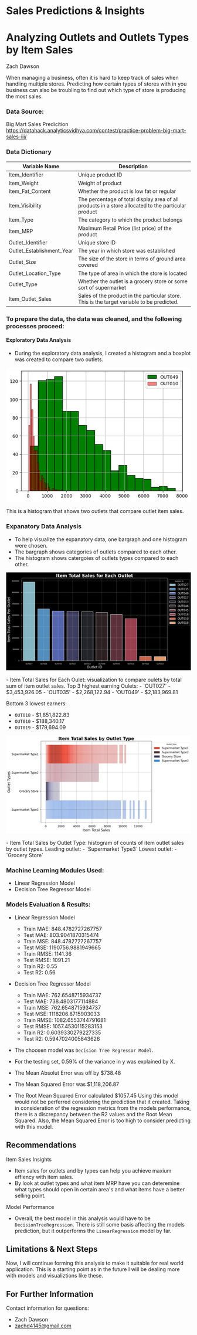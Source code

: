 # Sales Predictions & Insights
# Analyzing Outlets and Outlets Types by Item Sales

Zach Dawson

When managing a business, often it is hard to keep track of sales when handling multiple stores. Predicting how certain types of stores with in you business can also be troubling to find out which type of store is producing the most sales.
### Data Source:
Big Mart Sales Predicition https://datahack.analyticsvidhya.com/contest/practice-problem-big-mart-sales-iii/
### Data Dictionary

|Variable Name	| Description |
|---------------|-------------|
| Item_Identifier |	Unique product ID |
|Item_Weight |	Weight of product |
|Item_Fat_Content |	Whether the product is low fat or regular |
|Item_Visibility |	The percentage of total display area of all products in a store allocated to the particular product |
|Item_Type |	The category to which the product belongs |
|Item_MRP |	Maximum Retail Price (list price) of the product |
|Outlet_Identifier |	Unique store ID |
|Outlet_Establishment_Year | The year in which store was established |
|Outlet_Size |	The size of the store in terms of ground area covered |
|Outlet_Location_Type |	The type of area in which the store is located |
|Outlet_Type |	Whether the outlet is a grocery store or some sort of supermarket |
|Item_Outlet_Sales |	Sales of the product in the particular store. This is the target variable to be predicted.  |

### To prepare the data, the data was cleaned, and the following processes proceed:
#### Exploratory Data Analysis
- During the exploratory data analysis, I created a histogram and a boxplot was created to compare two outlets.

<p align = "center">
  <img src = "https://github.com/zeekwired/sales-predictions/blob/main/outlet%202.png">
</p>
This is a histogram that shows two outlets that compare outlet item sales.

### Expanatory Data Analysis
- To help visualize the expanatory data, one bargraph and one histogram were chosen.
- The bargraph shows categories of outlets compared to each other.
- The histogram shows catergoies of outlets types compared to each other.

<p align = "center">
  <img src = "https://github.com/zeekwired/sales-predictions/blob/main/Outlet.png">
</p>
- Item Total Sales for Each Oulet: visualization to compare oulets by total sum of item outlet sales.
Top 3 highest earning Oulets:
- `OUT027` - $3,453,926.05
- `OUT035' - $2,268,122.94
- 'OUT049' - $2,183,969.81

Bottom 3 lowest earners:
- `OUT018` - $1,851,822.83
- `OUT010` - $188,340.17
- `OUT019` - $179,694.09

<p align = "center">
  <img src = "https://github.com/zeekwired/sales-predictions/blob/main/Item%20Sales.png">
</p>
- Item Total Sales by Outlet Type: histogram of counts of item outlet sales by outlet types.
Leading outlet:
  - `Supermarket Type3`
Lowest outlet:
  - `Grocery Store`
  
  ### Machine Learning Modules Used:
  - Linear Regression Model
  - Decision Tree Regressor Model
  
### Models Evaluation & Results:
- Linear Regression Model
    - Train MAE: 848.4782727267757
    - Test MAE: 803.9041870315474
    - Train MSE: 848.4782727267757
    - Test MSE: 1190756.9881949665
    - Train RMSE: 1141.36
    - Test RMSE: 1091.21
    - Train R2: 0.55
    - Test R2: 0.56
 
- Decision Tree Regressor Model
    - Train MAE: 762.6548715934737
    - Test MAE: 738.4803177114884
    - Train MSE: 762.6548715934737
    - Test MSE: 1118206.8715903033
    - Train RMSE: 1082.6553744791681
    - Test RMSE: 1057.4530115283153
    - Train R2: 0.6039330279227335
    - Test R2: 0.5947024005843626
    
- The choosen model was `Decision Tree Regressor Model`.
- For the testing set, 0.59% of the variance in y was explained by X.
- The Mean Absolut Error was off by $738.48
- The Mean Squared Error was $1,118,206.87
- The Root Mean Squared Error calculated $1057.45
Using this model would not be perferred considering the prediction that it created. Taking in consideration of the regression metrics from the models performance, there is a discrepancy between the R2 values and the Root Mean Squared. Also, the Mean Squared Error is too high to consider predicting with this model.

## Recommendations
Item Sales Insights
- Item sales for outlets and by types can help you achieve maxium effiency with item sales.
- By look at outlet types and what item MRP have you can deteremine what types should open in certain area's and what items have a better selling point.

Model Performance
- Overall, the best model in this analysis would have to be `DecisionTreeRegression`. There is still some basis affecting the models prediction, but it outperforms the `LinearRegression` model by far.
## Limitations & Next Steps
Now, I will continue forming this analysis to make it suitable for real world application. This is a starting point as in the future I will be dealing more with models and visualiztions like these.
## For Further Information
Contact information for questions:
- Zach Dawson
- zachd4145@gmail.com
